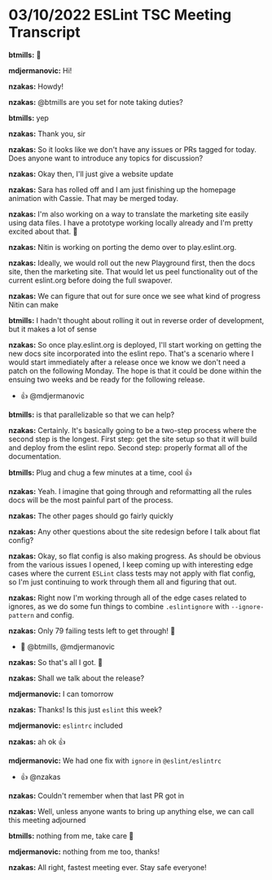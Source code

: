 # 03/10/2022 ESLint TSC Meeting Transcript

**btmills:** 👋

**mdjermanovic:** Hi!

**nzakas:** Howdy!

**nzakas:** @btmills are you set for note taking duties?

**btmills:** yep

**nzakas:** Thank you, sir

**nzakas:** So it looks like we don't have any issues or PRs tagged for today. Does anyone want to introduce any topics for discussion?

**nzakas:** Okay then, I'll just give a website update

**nzakas:** Sara has rolled off and I am just finishing up the homepage animation with Cassie. That may be merged today.

**nzakas:** I'm also working on a way to translate the marketing site easily using data files. I have a prototype working locally already and I'm pretty excited about that. 🙂

**nzakas:** Nitin is working on porting the demo over to play.eslint.org.

**nzakas:** Ideally, we would roll out the new Playground first, then the docs site, then the marketing site. That would let us peel functionality out of the current eslint.org before doing the full swapover.

**nzakas:** We can figure that out for sure once we see what kind of progress Nitin can make

**btmills:** I hadn't thought about rolling it out in reverse order of development, but it makes a lot of sense

**nzakas:** So once play.eslint.org is deployed, I'll start working on getting the new docs site incorporated into the eslint repo. That's a scenario where I would start immediately after a release once we know we don't need a patch on the following Monday. The hope is that it could be done within the ensuing two weeks and be ready for the following release.
 * 👍 @mdjermanovic

**btmills:** is that parallelizable so that we can help?

**nzakas:** Certainly. It's basically going to be a two-step process where the second step is the longest. First step: get the site setup so that it will build and deploy from the eslint repo. Second step: properly format all of the documentation.

**btmills:** Plug and chug a few minutes at a time, cool 👍

**nzakas:** Yeah. I imagine that going through and reformatting all the rules docs will be the most painful part of the process.

**nzakas:** The other pages should go fairly quickly

**nzakas:** Any other questions about the site redesign before I talk about flat config?

**nzakas:** Okay, so flat config is also making progress. As should be obvious from the various issues I opened, I keep coming up with interesting edge cases where the current `ESLint` class tests may not apply with flat config, so I'm just continuing to work through them all and figuring that out.

**nzakas:** Right now I'm working through all of the edge cases related to ignores, as we do some fun things to combine `.eslintignore` with `--ignore-pattern` and config.

**nzakas:** Only 79 failing tests left to get through! 🎉
 * 🎉 @btmills, @mdjermanovic

**nzakas:** So that's all I got. 🙂

**nzakas:** Shall we talk about the release?

**mdjermanovic:** I can tomorrow

**nzakas:** Thanks! Is this just `eslint` this week?

**mdjermanovic:** `eslintrc` included

**nzakas:** ah ok 👍

**mdjermanovic:** We had one fix with `ignore` in `@eslint/eslintrc`
 * 👍 @nzakas

**nzakas:** Couldn't remember when that last PR got in

**nzakas:** Well, unless anyone wants to bring up anything else, we can call this meeting adjourned

**btmills:** nothing from me, take care 👋

**mdjermanovic:** nothing from me too, thanks!

**nzakas:** All right, fastest meeting ever. Stay safe everyone!
